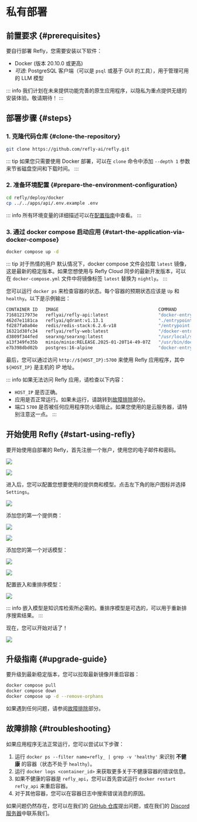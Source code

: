 # 私有部署

## 前置要求 {#prerequisites}

要自行部署 Refly，您需要安装以下软件：

- Docker (版本 20.10.0 或更高)
- *可选*: PostgreSQL 客户端（可以是 `psql` 或基于 GUI 的工具），用于管理可用的 LLM 模型

::: info
我们计划在未来提供功能完善的原生应用程序，以隐私为重点提供无缝的安装体验。敬请期待！
:::

## 部署步骤 {#steps}

### 1. 克隆代码仓库 {#clone-the-repository}

```bash
git clone https://github.com/refly-ai/refly.git
```

::: tip
如果您只需要使用 Docker 部署，可以在 `clone` 命令中添加 `--depth 1` 参数来节省磁盘空间和下载时间。
:::

### 2. 准备环境配置 {#prepare-the-environment-configuration}

```bash
cd refly/deploy/docker
cp ../../apps/api/.env.example .env
```

::: info
所有环境变量的详细描述可以在[配置指南](../configuration.md)中查看。
:::

### 3. 通过 docker compose 启动应用 {#start-the-application-via-docker-compose}

```bash
docker compose up -d
```

::: tip 对于热情的用户
默认情况下，docker compose 文件会拉取 `latest` 镜像，这是最新的稳定版本。如果您想使用与 Refly Cloud 同步的最新开发版本，可以在 `docker-compose.yml` 文件中将镜像标签 `latest` 替换为 `nightly`。
:::

您可以运行 `docker ps` 来检查容器的状态。每个容器的预期状态应该是 `Up` 和 `healthy`。以下是示例输出：

```bash
CONTAINER ID   IMAGE                                      COMMAND                  CREATED       STATUS                 PORTS                                                                                    NAMES
71681217973e   reflyai/refly-api:latest                   "docker-entrypoint.s…"   5 hours ago   Up 5 hours (healthy)   3000/tcp, 0.0.0.0:5800-5801->5800-5801/tcp, :::5800-5801->5800-5801/tcp                  refly_api
462d7e1181ca   reflyai/qdrant:v1.13.1                     "./entrypoint.sh"        5 hours ago   Up 5 hours (healthy)   0.0.0.0:36333-6334->6333-6334/tcp, :::6333-6334->6333-6334/tcp                           refly_qdrant
fd287fa0a04e   redis/redis-stack:6.2.6-v18                "/entrypoint.sh"         5 hours ago   Up 5 hours (healthy)   0.0.0.0:6379->6379/tcp, :::36379->6379/tcp, 0.0.0.0:38001->8001/tcp, :::38001->8001/tcp  refly_redis
16321d38fc34   reflyai/refly-web:latest                   "/docker-entrypoint.…"   5 hours ago   Up 5 hours             0.0.0.0:5700->80/tcp, [::]:5700->80/tcp                                                  refly_web
d3809f344fed   searxng/searxng:latest                     "/usr/local/searxng/…"   5 hours ago   Up 5 hours (healthy)   0.0.0.0:38080->8080/tcp, [::]:38080->8080/tcp                                            refly_searxng
a13f349fe35b   minio/minio:RELEASE.2025-01-20T14-49-07Z   "/usr/bin/docker-ent…"   5 hours ago   Up 5 hours (healthy)   0.0.0.0:39000-39001->9000-9001/tcp, :::39000-39001->9000-9001/tcp                        refly_minio
e7b398dbd02b   postgres:16-alpine                         "docker-entrypoint.s…"   5 hours ago   Up 5 hours (healthy)   0.0.0.0:35432->5432/tcp, :::35432->5432/tcp  
```

最后，您可以通过访问 `http://${HOST_IP}:5700` 来使用 Refly 应用程序，其中 `${HOST_IP}` 是主机的 IP 地址。

::: info
如果无法访问 Refly 应用，请检查以下内容：

- `HOST_IP` 是否正确。
- 应用是否正常运行。如果未运行，请跳转到[故障排除](#troubleshooting)部分。
- 端口 `5700` 是否被任何应用程序防火墙阻止。如果您使用的是云服务器，请特别注意这一点。
:::

## 开始使用 Refly {#start-using-refly}

要开始使用自部署的 Refly，首先注册一个账户，使用您的电子邮件和密码。

![](/images/register-1.webp)

![](/images/register-2.webp)

进入后，您可以配置您想要使用的提供商和模型。点击左下角的账户图标并选择 `Settings`。

![](/images/settings.webp)

添加您的第一个提供商：

![](/images/settings-provider.webp)

![](/images/settings-provider-modal.webp)

添加您的第一个对话模型：

![](/images/add-model.webp)

![](/images/add-model-modal.webp)

配置嵌入和重排序模型：

![](/images/other-models.webp)

::: info
嵌入模型是知识库检索所必需的。重排序模型是可选的，可以用于重新排序搜索结果。
:::

现在，您可以开始对话了！

![](/images/start-chat.webp)

## 升级指南 {#upgrade-guide}

要升级到最新稳定版本，您可以拉取最新镜像并重启容器：

```bash
docker compose pull
docker compose down
docker compose up -d --remove-orphans
```

如果遇到任何问题，请参阅[故障排除](#troubleshooting)部分。

## 故障排除 {#troubleshooting}

如果应用程序无法正常运行，您可以尝试以下步骤：

1. 运行 `docker ps --filter name=refly_ | grep -v 'healthy'` 来识别 **不健康** 的容器（状态不处于 `healthy`）。
2. 运行 `docker logs <container_id>` 来获取更多关于不健康容器的错误信息。
3. 如果不健康的容器是 `refly_api`，您可以首先尝试运行 `docker restart refly_api` 来重启容器。
4. 对于其他容器，您可以在容器日志中搜索错误消息的原因。

如果问题仍然存在，您可以在我们的 [GitHub 仓库](https://github.com/refly-ai/refly/issues)提出问题，或在我们的 [Discord 服务器](https://discord.gg/bWjffrb89h)中联系我们。